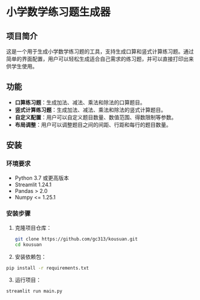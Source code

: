 # 小学数学练习题生成器

## 项目简介

这是一个用于生成小学数学练习题的工具，支持生成口算和竖式计算练习题。通过简单的界面配置，用户可以轻松生成适合自己需求的练习题，并可以直接打印出来供学生使用。

## 功能

- **口算练习题**：生成加法、减法、乘法和除法的口算题目。
- **竖式计算练习题**：生成加法、减法、乘法和除法的竖式计算题目。
- **自定义配置**：用户可以自定义题目数量、数值范围、得数限制等参数。
- **布局调整**：用户可以调整题目之间的间距、行距和每行的题目数量。

## 安装

### 环境要求

- Python 3.7 或更高版本
- Streamlit 1.24.1
- Pandas > 2.0
- Numpy <= 1.25.1

### 安装步骤

1. 克隆项目仓库：
   ```bash
   git clone https://github.com/gc313/kousuan.git
   cd kousuan
   ```
2. 安装依赖包：
  ```bash
  pip install -r requirements.txt
  ```
3. 运行项目：
  ```bash
  streamlit run main.py
  ```